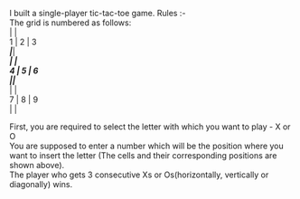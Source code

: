 I built a single-player tic-tac-toe game.
Rules :-<br/>
The grid is numbered as follows:<br/>
         |         |<br/>
    1    |    2    |    3     <br/>
_________|_________|_________<br/>
         |         |<br/>
    4    |    5    |    6     <br/>
_________|_________|_________<br/>
         |         |<br/>
    7    |    8    |    9     <br/>
         |         |<br/>

First, you are required to select the letter with which you want to play - X or O<br/>
You are supposed to enter a number which will be the position where you want to insert the letter (The cells and their corresponding positions are shown above).<br/>
The player who gets 3 consecutive Xs or Os(horizontally, vertically or diagonally) wins.<br/>
